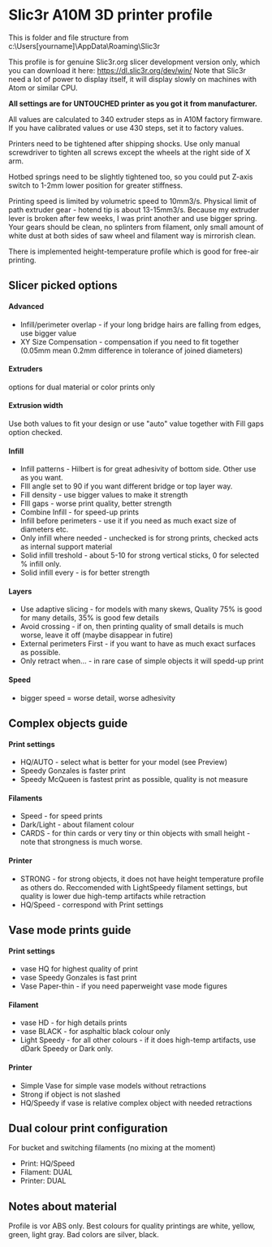 Slic3r A10M 3D printer profile
==============================

This is folder and file structure from c:\Users\[yourname]\AppData\Roaming\Slic3r 

This profile is for genuine Slic3r.org slicer development version only, which you can download it here: https://dl.slic3r.org/dev/win/
Note that Slic3r need a lot of power to display itself, it will display slowly on machines with Atom or similar CPU.

**All settings are for UNTOUCHED printer as you got it from manufacturer.** 

All values are calculated to 340 extruder steps as in A10M factory firmware. If you have calibrated values or use 430 steps, set it to factory  values.

Printers need to be tightened after shipping shocks. Use only manual screwdriver to tighten all screws except the wheels at the right side of X arm. 

Hotbed springs need to be slightly tightened too, so you could put Z-axis switch to 1-2mm lower position for greater stiffness.

Printing speed is limited by volumetric speed to 10mm3/s. Physical limit of path extruder gear - hotend tip is about 13-15mm3/s. Because my extruder lever is broken after few weeks, I was print another and use bigger spring. Your gears should be clean, no splinters from filament, only small amount of white dust at both sides of saw wheel and filament way is mirrorish clean.

There is implemented height-temperature profile which is good for free-air printing.

## Slicer picked options
 
#### Advanced
- Infill/perimeter overlap - if your long bridge hairs are falling from edges, use bigger value
- XY Size  Compensation - compensation if you need to fit together (0.05mm mean 0.2mm difference in tolerance of joined diameters)

#### Extruders
options for dual material or color prints only

#### Extrusion width
Use both values to fit your design or use "auto" value together with Fill gaps option checked.

#### Infill
- Infill patterns - Hilbert is for great adhesivity of bottom side. Other use as you want.
- FIll angle set to 90 if you want different bridge or top layer way.
- Fill density - use bigger values to make it strength
- FIll gaps - worse print quality, better strength
- Combine Infill - for speed-up prints
- Infill before perimeters - use it if you need as much exact size of diameters etc.
- Only infill where needed - unchecked is for strong prints, checked acts as internal support material
- Solid infill treshold - about 5-10 for strong vertical  sticks, 0 for selected % infill only.  
- Solid infill every - is for better strength

#### Layers
- Use adaptive slicing - for models with many skews, Quality 75% is good for many details, 35% is good few details
- Avoid crossing - if on, then printing quality of small details is much worse, leave it off (maybe disappear in futire)
- External perimeters First - if you want to have as much exact surfaces as possible.
- Only retract when... - in rare case of simple objects it will spedd-up print

#### Speed
- bigger speed = worse detail, worse adhesivity

## Complex objects guide
#### Print settings
- HQ/AUTO - select what is better for your model (see Preview)
- Speedy Gonzales is faster print
- Speedy McQueen is fastest print as possible, quality is not measure
#### Filaments
- Speed - for speed prints
- Dark/Light - about filament colour
- CARDS - for thin cards or very tiny or thin objects with small height - note that strongness is much worse.
#### Printer
- STRONG - for strong objects, it does not have height temperature profile as others do. Reccomended with LightSpeedy filament settings, but quality is lower due high-temp artifacts while retraction
- HQ/Speed - correspond with Print settings

## Vase mode prints guide
#### Print settings
- vase HQ for highest quality of print
- vase Speedy Gonzales is fast print
- Vase Paper-thin - if you need paperweight vase mode figures
#### Filament
- vase HD - for high details prints
- vase BLACK - for asphaltic black colour only
- Light Speedy - for all other colours - if it does high-temp artifacts, use dDark Speedy or Dark only.
#### Printer
- Simple Vase for simple vase models without retractions
- Strong if object is not slashed
- HQ/Speedy if vase is relative complex object with needed retractions

## Dual colour print configuration
For bucket and switching filaments (no mixing at the moment)
- Print: HQ/Speed
- Filament: DUAL
- Printer: DUAL


## Notes about material
Profile is vor ABS only. Best colours for quality printings are white, yellow, green, light gray. Bad colors are silver, black.
 